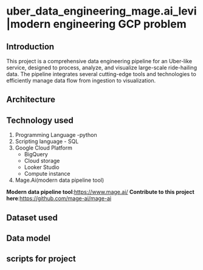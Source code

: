 # uber_data_engineering_mage.ai_levi|modern engineering GCP problem

## Introduction
This project is a comprehensive data engineering pipeline for an Uber-like service, designed to process, analyze, and visualize large-scale ride-hailing data. The pipeline integrates several cutting-edge tools and technologies to efficiently manage data flow from ingestion to visualization.

## Architecture

## Technology used
1. Programming Language -python
2. Scripting language - SQL
3. Google Cloud Platform
   - BigQuery
   - Cloud storage
   - Looker Studio
   - Compute instance
4. Mage.Ai(modern data pipeline tool)

**Modern data pipeline tool**:https://www.mage.ai/
**Contribute to this project here**:https://github.com/mage-ai/mage-ai

## Dataset used


## Data model

## scripts for project
